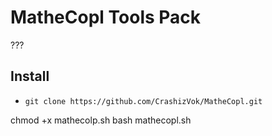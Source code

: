 # MatheCopl Tools Pack
???
## Install
- `git clone https://github.com/CrashizVok/MatheCopl.git`

chmod +x mathecolp.sh
bash mathecopl.sh
